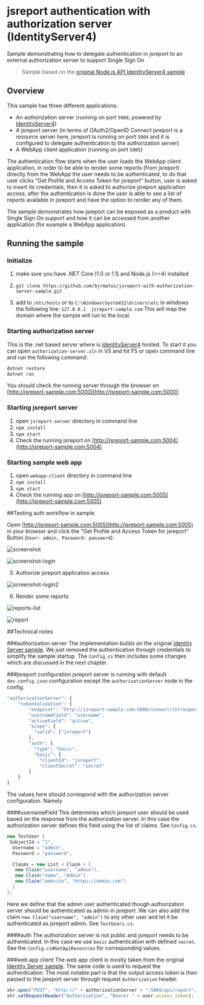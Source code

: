 
# jsreport authentication with authorization server (IdentityServer4)

Sample demonstrating how to delegate authentication in jsreport to an external authorization server to support Single Sign On

 > Sample based on the [original Node.js API IdentityServer4 sample](https://github.com/IdentityServer/IdentityServer4.Samples/tree/release/NodeJsApi)

## Overview

This sample has three different applications:

- An authorization server (running on port `5000`, powered by [IdentityServer4](https://github.com/IdentityServer/IdentityServer4))
- A jsreport server (in terms of OAuth2/OpenID Connect jsreport is a resource server here, jsreport is running on port `5004` and it is configured to delegate authentication to the authorization server)
- A WebApp client application (running on port `5005`)

The authentication flow starts when the user loads the WebApp client application, in order to be able to render some reports (from jsreport) directly from the WebApp the user needs to be authenticated, to do that user clicks "Get Profile and Access Token for jsreport" button, user is asked to insert its credentials, then it is asked to authorize jsreport application access, after the authentication is done the user is able to see a list of reports available in jsreport and have the option to render any of them.

The sample demonstrates how jsreport can be exposed as a product with Single Sign On support and how it can be accessed from another application (for example a WebApp application).

## Running the sample

### Initialize

1. make sure you have .NET Core (1.0 or 1.1) and Node.js (>=4) installed

2. `git clone https://github.com/bjrmatos/jsreport-with-authorization-server-sample.git`

3. add to `/etc/hosts` or to `C:\Windows\System32\drivers\etc` in windows the following line: `127.0.0.1  jsreport-sample.com`
This will map the domain where the sample will run to the local.

### Starting authorization server

This is the .net based server where is [IdentityServer4](https://github.com/IdentityServer/IdentityServer4) hosted. To start it you can open `authorization-server.sln` in VS and hit F5 or open command line and run the following command:

```sh
dotnet restore
dotnet run
```

You should check the running server through the browser on [http://jsreport-sample.com:5000](http://jsreport-sample.com:5000)

### Starting jsreport server
1. open `jsreport-server` directory in command line
2. `npm install`
3. `npm start`
4. Check the running jsreport on [http://jsreport-sample.com:5004](http://jsreport-sample.com:5004)

### Starting sample web app

1. open `webapp-client` directory in command line
2. `npm install`
3. `npm start`
4. Check the running app on [http://jsreport-sample.com:5005](http://jsreport-sample.com:5005)

##Testing auth workflow in sample

Open [http://jsreport-sample.com:5005](http://jsreport-sample.com:5005)  in your browser and click the "Get Profile and Access Token for jsreport" Button (`User: admin, Password: password`):

![screenshot](docs/screenshot.png)

![screenshot-login](docs/screenshot-login.png)

5. Authorize jsreport application access

![screenshot-login2](docs/screenshot-login2.png)

6. Render some reports

![reports-list](docs/reports-list.png)

![report](docs/report.png)

##Technical notes

###authorization server
The implementation builds on the original [Identity Server sample](https://github.com/IdentityServer/IdentityServer4.Samples/tree/release/NodeJsApi). We just removed the authentication through credentials to simplify the sample startup. The `Config.cs` then includes some changes which are discussed in the next chapter.

###jsreport configuration
jsreport server is running with default `dev.config.json` configuration except the `authorizationServer` node in the config.

```js
"authorizationServer": {
	"tokenValidation": {
		"endpoint": "http://jsreport-sample.com:5000/connect/introspect",
        "usernameField": "username",
        "activeField": "active",
        "scope": {
          "valid": ["jsreport"]
        },
        "auth": {
          "type": "basic",
          "basic": {
            "clientId": "jsreport",
	        "clientSecret": "secret"
	    }
	}
}
```

The values here should correspond with the authorization server configuration. Namely


####usernameField
This determines which jsreport user should be used based on the response from the authorization server. In this case the authorization server defines this field using the list of claims. See `Config.cs`.

```cs
new TestUser {
 SubjectId = "1",
  Username = "admin",
  Password = "password",

  Claims = new List < Claim > {
   new Claim("username", "admin"),
   new Claim("name", "Admin"),
   new Claim("website", "https://admin.com")
  }
};
```

Here we define that the admin user authenticated though authorization server should be authenticated as admin in jsreport. We can also add the claim `new Claim("username", "admin")` to any other user and let it be authenticated as jsreport admin. See `TestUsers.cs`.

####auth
The authorization server is not public and jsreport needs to be authenticated. In this case we use `basic` authentication with defined `secret`. See the `Config.cs#GetApiResources` for corresponding values.

###web app client
The web app client is mostly taken from the original [Identity Server sample](https://github.com/IdentityServer/IdentityServer4.Samples/tree/release/NodeJsApi). The same code is used to request the authentication. The most notable part is that the output access token is then passed to the jsreport server through request `Authorization` header.
```js
xhr.open("POST", "http://" + authorizationServer + ":5004/api/report", true);
xhr.setRequestHeader("Authorization", "Bearer " + user.access_token);
```